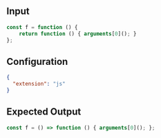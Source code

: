 
## Input
```javascript input
const f = function () {
    return function () { arguments[0](); }
};
```

## Configuration
```json configuration
{
  "extension": "js"
}
```

## Expected Output
```javascript expected output
const f = () => function () { arguments[0](); };
```
